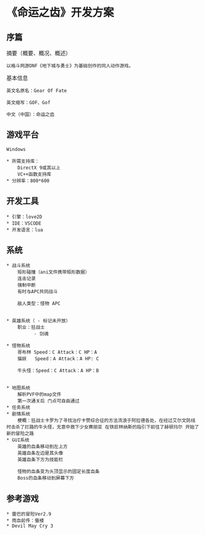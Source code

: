 # 《命运之齿》开发方案

## 序篇
摘要（概要、概况、概述）

    以格斗网游DNF《地下城与勇士》为基础创作的同人动作游戏。

基本信息

    英文名原名：Gear Of Fate

    英文缩写：GOF、Gof

    中文（中国）：命运之齿

## 游戏平台
    Windows 

    * 所需支持库：
        DirectX 9或其以上
        VC++函数支持库
    * 分辨率：800*600
    
## 开发工具

    * 引擎：love2D
    * IDE：VSCODE
    * 开发语言：lua

## 系统

    * 战斗系统
        矩形碰撞（ani文件携带矩形数据）
        连击记录
        强制中断
        有时与APC共同战斗

        敌人类型：怪物 APC


    * 英雄系统（ - 标记未开放）
        职业：狂战士
              - 剑魂

    * 怪物系统
        哥布林 Speed：C Attack：C HP：A
        猫妖   Speed：A Attack：A HP: C
        
        牛头怪：Speed：C Attack：A HP：B


    * 地图系统
        解析PVF中的map文件
        第一次通关后 门点可自由通过
    * 任务系统
    * 剧情系统
        梗概：狂战士卡罗为了寻找治疗卡赞综合征的方法流浪于阿拉德各处，在经过艾尔文防线时击杀了拦路的牛头怪，无意中救下少女赛丽亚 在铁匠林纳斯的指引下前往了赫顿玛尔 开始了新的冒险之路
    * GUI系统
        英雄的血条移动到左上方
        英雄血条左边是其头像
        英雄血条下方为技能栏

        怪物的血条变为头顶显示的固定长度血条
        Boss的血条移动到屏幕下方

## 参考游戏
    * 雷巴的冒险Ver2.9
    * 雨血前传：蜃楼
    * Devil May Cry 3
